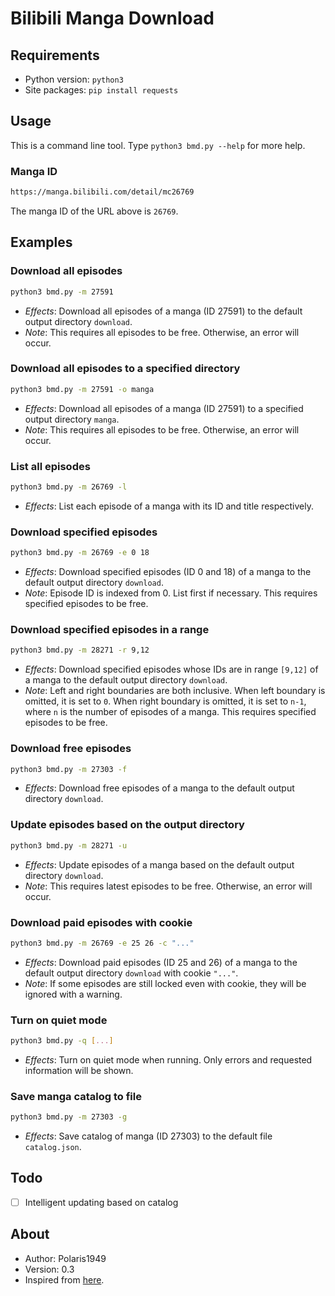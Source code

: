 # Bilibili Manga Download
## Requirements
- Python version: `python3`
- Site packages: `pip install requests`
## Usage
This is a command line tool. Type `python3 bmd.py --help` for more help.
### Manga ID
```txt
https://manga.bilibili.com/detail/mc26769
```
The manga ID of the URL above is `26769`.
## Examples
### Download all episodes
```bash
python3 bmd.py -m 27591
```
- *Effects*: Download all episodes of a manga (ID 27591) to the default output directory `download`.
- *Note*: This requires all episodes to be free. Otherwise, an error will occur.
### Download all episodes to a specified directory
```bash
python3 bmd.py -m 27591 -o manga
```
- *Effects*: Download all episodes of a manga (ID 27591) to a specified output directory `manga`.
- *Note*: This requires all episodes to be free. Otherwise, an error will occur.
### List all episodes
```bash
python3 bmd.py -m 26769 -l
```
- *Effects*: List each episode of a manga with its ID and title respectively.
### Download specified episodes
```bash
python3 bmd.py -m 26769 -e 0 18
```
- *Effects*: Download specified episodes (ID 0 and 18) of a manga to the default output directory `download`.
- *Note*: Episode ID is indexed from 0. List first if necessary. This requires specified episodes to be free.
### Download specified episodes in a range
```bash
python3 bmd.py -m 28271 -r 9,12
```
- *Effects*: Download specified episodes whose IDs are in range `[9,12]` of a manga to the default output directory `download`.
- *Note*: Left and right boundaries are both inclusive. When left boundary is omitted, it is set to `0`. When right boundary is omitted, it is set to `n-1`, where `n` is the number of episodes of a manga. This requires specified episodes to be free.
### Download free episodes
```bash
python3 bmd.py -m 27303 -f
```
- *Effects*: Download free episodes of a manga to the default output directory `download`.
### Update episodes based on the output directory
```bash
python3 bmd.py -m 28271 -u
```
- *Effects*: Update episodes of a manga based on the default output directory `download`.
- *Note*: This requires latest episodes to be free. Otherwise, an error will occur.
### Download paid episodes with cookie
```bash
python3 bmd.py -m 26769 -e 25 26 -c "..."
```
- *Effects*: Download paid episodes (ID 25 and 26) of a manga to the default output directory `download` with cookie `"..."`.
- *Note*: If some episodes are still locked even with cookie, they will be ignored with a warning.
### Turn on quiet mode
```bash
python3 bmd.py -q [...]
```
- *Effects*: Turn on quiet mode when running. Only errors and requested information will be shown.
### Save manga catalog to file
```bash
python3 bmd.py -m 27303 -g
```
- *Effects*: Save catalog of manga (ID 27303) to the default file `catalog.json`.
## Todo
- [ ] Intelligent updating based on catalog
## About
- Author: Polaris1949
- Version: 0.3
- Inspired from [here](https://github.com/LaMP57/BilibiliMangaDownload).
